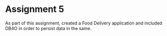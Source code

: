 # Assignment 5
As part of this assignment, created a Food Delivery application and included DB4O in order to persist data in the same.
